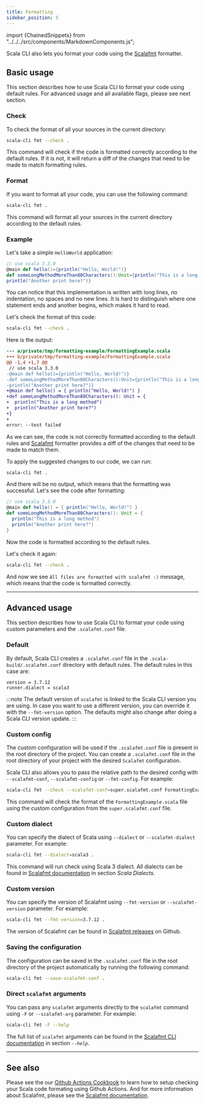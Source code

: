 ```yaml
---
title: Formatting
sidebar_position: 5
---
```


import {ChainedSnippets} from "../../../src/components/MarkdownComponents.js";

Scala CLI also lets you format your code using the [Scalafmt](https://scalameta.org/scalafmt/) formatter.


## Basic usage

This section describes how to use Scala CLI to format your code using default rules. For advanced usage and all available flags, please see next section.

### Check

To check the format of all your sources in the current directory:
```bash
scala-cli fmt --check .
```

This command will check if the code is formatted correctly according to the default rules.
If it is not, it will return a diff of the changes that need to be made to match formatting rules.

### Format

If you want to format all your code, you can use the following command:
```bash
scala-cli fmt .
```
This command will format all your sources in the current directory according to the default rules.

### Example

Let's take a simple `HelloWorld` application:
```scala title=FormattingExample.scala reset
// use scala 3.3.0
@main def hello()={println("Hello, World!")}
def someLongMethodMoreThan80Characters():Unit={println("This is a long method")
println("Another print here?")}
```

You can notice that this implementation is written with long lines, no indentation, no spaces and no new lines.
It is hard to distinguish where one statement ends and another begins, which makes it hard to read.

<ChainedSnippets>

Let's check the format of this code:
```bash fail
scala-cli fmt --check .
```
Here is the output:
```diff
--- a/private/tmp/formatting-example/FormattingExample.scala
+++ b/private/tmp/formatting-example/FormattingExample.scala
@@ -1,4 +1,7 @@
 // use scala 3.3.0
-@main def hello()={println("Hello, World!")}
-def someLongMethodMoreThan80Characters():Unit={println("This is a long method")
-println("Another print here?")}
+@main def hello() = { println("Hello, World!") }
+def someLongMethodMoreThan80Characters(): Unit = {
+  println("This is a long method")
+  println("Another print here?")
+}
+
error: --test failed
```
</ChainedSnippets>

As we can see, the code is not correctly formatted according to the default rules and [Scalafmt](https://scalameta.org/scalafmt/) formatter provides a diff of the changes that need to be made to match them.

<ChainedSnippets>
To apply the suggested changes to our code, we can run:

```bash
scala-cli fmt .
```
And there will be no output, which means that the formatting was successful. Let's see the code after formatting:

```scala title=FormattingExample2.scala reset
// use scala 3.3.0
@main def hello() = { println("Hello, World!") }
def someLongMethodMoreThan80Characters(): Unit = {
  println("This is a long method")
  println("Another print here?")
}
```
</ChainedSnippets>

Now the code is formatted according to the default rules.

<ChainedSnippets>
Let's check it again:

```bash
scala-cli fmt --check .
```

And now we see `All files are formatted with scalafmt :)` message, which means that the code is formatted correctly.

</ChainedSnippets>

---

## Advanced usage

This section describes how to use Scala CLI to format your code using custom parameters and the `.scalafmt.conf` file.


### Default 
By default, Scala CLI creates a `.scalafmt.conf` file in the `.scala-build/.scalafmt.conf` directory with default rules. The default rules in this case are:
```hocon
version = 3.7.12
runner.dialect = scala3
```

:::note
The default version of `scalafmt` is linked to the Scala CLI version you are using. In case you want to use a different version, you can override it with the `--fmt-version` option. The defaults might also change after doing a Scala CLI version update.
:::

### Custom config

The custom configuration will be used if the `.scalafmt.conf` file is present in the root directory of the project. 
You can create a `.scalafmt.conf` file in the root directory of your project with the desired `Scalafmt` configuration.


Scala CLI also allows you to pass the relative path to the desired config with `--scalafmt-conf`, `--scalafmt-config` or `--fmt-config`. For example:

```bash fail
scala-cli fmt --check --scalafmt-conf=super.scalafmt.conf FormattingExample.scala
```

This command will check the format of the `FormattingExample.scala` file using the custom configuration from the `super.scalafmt.conf` file.

### Custom dialect

You can specify the dialect of Scala using `--dialect` or `--scalafmt-dialect` parameter. For example:

```bash
scala-cli fmt --dialect=scala3 .
```

This command will run check using Scala 3 dialect. All dialects can be found in [Scalafmt documentation](https://scalameta.org/scalafmt/docs/configuration.html#scala-dialects) in section *Scala Dialects*.

### Custom version

You can specify the version of Scalafmt using `--fmt-version` or `--scalafmt-version` parameter. For example:

```bash
scala-cli fmt --fmt-version=3.7.12 .
```

The version of Scalafmt can be found in [Scalafmt releases](https://github.com/scalameta/scalafmt/releases) on Github.

### Saving the configuration

The configuration can be saved in the `.scalafmt.conf` file in the root directory of the project automatically by running the following command:

```bash
scala-cli fmt --save-scalafmt-conf .
```

### Direct `scalafmt` arguments

You can pass any `scalafmt` arguments directly to the `scalafmt` command using `-F` or `--scalafmt-arg` parameter. For example:

```bash
scala-cli fmt -F --help
```
The full list of `scalafmt` arguments can be found in the [Scalafmt CLI documentation](https://scalameta.org/scalafmt/docs/installation.html#--help) in section *`--help`*.


---

## See also

Please see the our [Github Actions Cookbook](/docs/cookbooks/introduction/gh-action#check-your-scala-code-format) to learn how to setup checking your Scala code formating using Github Actions. And for more information about Scalafmt, please see the [Scalafmt documentation](https://scalameta.org/scalafmt/).